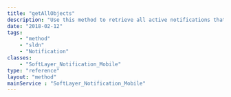 ```yaml
---
title: "getAllObjects"
description: "Use this method to retrieve all active notifications that can be subscribed to. "
date: "2018-02-12"
tags:
    - "method"
    - "sldn"
    - "Notification"
classes:
    - "SoftLayer_Notification_Mobile"
type: "reference"
layout: "method"
mainService : "SoftLayer_Notification_Mobile"
---
```


